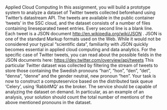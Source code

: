 ﻿Applied Cloud Computing
In this assignment, you will build a prototype system to analyze a dataset of Twitter
tweets collected beforehand using Twitter’s datastream API. The tweets are available in
the public container ‘tweets’ in the SSC cloud, and the dataset consists of a number of
files containing lineseparated
tweet entries. Every second line is a blank line.
Each tweet is a JSON document http://en.wikipedia.org/wiki/JSON . JSON is one of the
standard Markup formats used on the Web. While it would not be considered your
typical “scientific data”, familiarity with JSON quickly becomes essential in applied cloud
computing and data analytics. For the specific case of Twitter tweets, you can read
about the possible fields in the JSON documents here:
https://dev.twitter.com/overview/api/tweets
This particular Twitter dataset was collected by filtering the stream of tweets to store
those containing the Swedish pronouns “han”, “hon”, “den”, “det”, “denna”, “denne” and
the gender neutral, new pronoun “hen”. Your task is now to construct a computeservice
based on the distributed task queue ‘Celery’, using ‘RabbitMQ’ as the broker. The
service should be capable of analyzing the dataset on demand. In particular, as an
example of an analysis, your solution should count the total number of mentions of the
above mentioned pronouns in the dataset.
